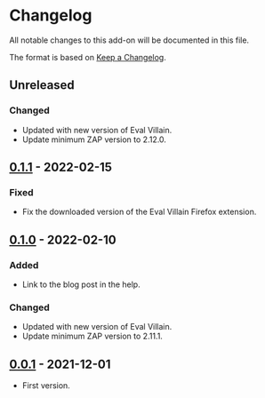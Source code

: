# Changelog
All notable changes to this add-on will be documented in this file.

The format is based on [Keep a Changelog](https://keepachangelog.com/en/1.0.0/).

## Unreleased
### Changed
- Updated with new version of Eval Villain.
- Update minimum ZAP version to 2.12.0.

## [0.1.1] - 2022-02-15
### Fixed
- Fix the downloaded version of the Eval Villain Firefox extension.

## [0.1.0] - 2022-02-10

### Added
- Link to the blog post in the help.

### Changed
- Updated with new version of Eval Villain.
- Update minimum ZAP version to 2.11.1.

## [0.0.1] - 2021-12-01

- First version.

[0.1.1]: https://github.com/zaproxy/zap-extensions/releases/evalvillain-v0.1.1
[0.1.0]: https://github.com/zaproxy/zap-extensions/releases/evalvillain-v0.1.0
[0.0.1]: https://github.com/zaproxy/zap-extensions/releases/evalvillain-v0.0.1
